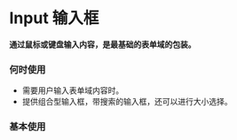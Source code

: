 # Input 输入框

**通过鼠标或键盘输入内容，是最基础的表单域的包装。**

### 何时使用

- 需要用户输入表单域内容时。
- 提供组合型输入框，带搜索的输入框，还可以进行大小选择。

### 基本使用

<code src="./../../demo/input/normal-usage.demo.tsx" />

